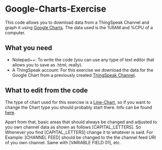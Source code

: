 # Google-Charts-Exercise
This code allows you to download data from a ThingSpeak Channel and graph it using [Google Charts](https://developers.google.com/chart/). The data used is the %RAM and %CPU of a computer.

## What you need
* Notepad++: To write the code (you can use any type of text editor that allows you to save as .html, really).
* A ThingSpeak account: For this exercise we download the data for the Google Chart from a previously created [ThingSpeak Channel](https://thingspeak.com/).

## What to edit from the code
The type of chart used for this exercise is a [Line-Chart](https://developers.google.com/chart/interactive/docs/gallery/linechart), so if you want to change the Chart type you should probably start there. Info can be found [here](https://developers.google.com/chart/interactive/docs/).

Apart from that, basic areas that should always be changed and adjusted to you own channel data as shown as follows [CAPITAL_LETTERS]. So Whenever you find [CAPITAL_LETTERS] change it to whatever is said. For Example: [CHANNEL FEED] should be changed to the the channel feed URI of you own channel. Same with [VARIABLE FIELD 01], etc.

